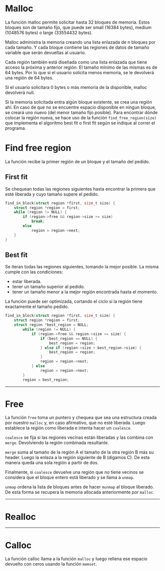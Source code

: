# Malloc

La función malloc permite solicitar hasta 32 bloques de memoria. Estos bloques son de tamaño fijo, que puede ser small (16384 bytes), medium (1048576 bytes) o large (33554432 bytes).

Malloc administra la memoria creando una lista enlazada de n bloques por cada tamaño. Y cada bloque contiene las regiones de datos de tamaño variable que serán devueltas al usuario. 

Cada región también está diseñada como una lista enlazada que tiene acceso la próxima y anterior región. El tamaño mínimo de las mismas es de 64 bytes. Por lo que si el usuario solicita menos memoria, se le devolverá una región de 64 bytes.

Si el usuario solicitara 0 bytes o más memoria de la disponible, malloc devolverá null.

Si la memoria solicitada entra algún bloque existente, se crea una región ahí. En caso de que no se encuentre espacio disponible en ningun bloque, se creará uno nuevo (del menor tamaño fijo posible). Para encontrar dónde colocar la región nueva, se hace uso de la función `find_free_region(size)` que implementa el algoritmo best fit o first fit según se indique al correr el programa. 

# Find free region

La función recibe la primer región de un bloque y el tamaño del pedido.

## First fit

Se chequean todas las regiones siguientes hasta encontrar la primera que esté liberada y cuyo tamaño supere
el pedido. 
```C
find_in_block(struct region *first, size_t size) {
    struct region *region = first;
    while (region != NULL) {
        if (region->free && region->size >= size)
            break;
        else
            region = region->next;
    }
}
```


## Best fit

Se iteran todas las regiones siguientes, tomando la mejor posible. La misma cumple con las condiciones:

- estar liberada.
- tener un tamaño superior al pedido.
- tener un tamaño menor a la mejor región encontrada hasta el momento.

La función puede ser optimizada, cortando el ciclo si la región tiene exactamente el tamaño pedido.

```C
find_in_block(struct region *first, size_t size) {
    struct region *region = first;
    struct region *best_region = NULL;
        while (region != NULL) {
            if (region->free && region->size >= size) {
                if (best_region == NULL) {
                    best_region = region;
                } else if (region->size < best_region->size) {
                    best_region = region;
                }
                region = region->next;
            } else
                region = region->next;
        }
        region = best_region;
```

----------------

# Free 

La función `free` toma un puntero y chequea que sea una estructura creada por nuestro `malloc` y, en caso afirmativo,
que no esté liberada. Luego establece la región como liberada e intenta hacer un `coalesce`.

`coalesce` se fija si las regiones vecinas están liberadas y las combina con `merge`.
Devolviendo la región combinada resultante.

`merge` suma al tamaño de la región A el tamaño de la otra región B más su header. Luego la
enlaza a la región siguiente de B (digamos C). De esta manera queda una sola región a partir
de dos.

Finalmente, si `coalesce` devuelve una región que no tiene vecinos se considera que
el bloque entero está liberado y se llama a `unmap`.

`unmap` ordena la lista de bloques antes de hacer `munmap` al bloque liberado. De esta
forma se recupera la memoria allocada anteriormente por `malloc`.

---------

# Realloc

----------------

# Calloc

La función calloc llama a la función `malloc` y luego rellena ese espacio devuelto con ceros usando la función `memset`.